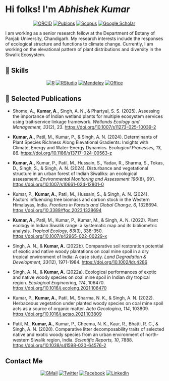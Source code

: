 # Hi folks! I'm *Abhishek Kumar*

<p align="center">
  <a href="https://orcid.org/0000-0003-2252-7623"><img src="https://img.shields.io/badge/ORCID-A6CE39?&style=for-the-badge&logo=ORCID&logoColor=white" alt="ORCID"></a>
  <a href="https://publons.com/researcher/1578460/abhishek-kumar"><img src="https://img.shields.io/badge/Publons-336699?&style=for-the-badge&logo=Publons&logoColor=white" alt="Publons"></a>
  <a href="http://www.scopus.com/inward/authorDetails.url?authorID=57216227909&partnerID=MN8TOARS"><img src="https://img.shields.io/badge/Scopus-E9711C?&style=for-the-badge&logo=Scopus&logoColor=white" alt="Scopus"></a>
  <a href="https://scholar.google.co.in/citations?user=ugmCylsAAAAJ&hl=en"><img src="https://img.shields.io/badge/-Google Scholar-555555?style=for-the-badge&logo=google-scholar&logoColor=white&color=blue" alt="Google Scholar"></a>
  <a href="https://www.researchgate.net/profile/Abhishek-Kumar-331"><img src="https://img.shields.io/badge/Research_Gate-00CCBB.svg?&style=for-the-badge&logo=ResearchGate&logoColor=white" alt=""></a>
</p>


I am working as a senior research fellow at the Department of Botany of Panjab University, Chandigarh. My research interests include the responses of ecological structure and functions to climate change. Currently, I am working on the elevational pattern of plant distributions and diversity in the Siwalik Ecosystem.

<!--
**Abhikumar86/abhikumar86** is a ✨ _special_ ✨ repository because its `README.md` (this file) appears on your GitHub profile.

Here are some ideas to get you started:

- 🔭 I’m currently working on ...
- 🌱 I’m currently learning ...
- 👯 I’m looking to collaborate on ...
- 🤔 I’m looking for help with ...
- 💬 Ask me about ...
- 📫 How to reach me: ...
- 😄 Pronouns: ...
- ⚡ Fun fact: ...
-->

## 💼 Skills

<p align="center">
  <a href="https://www.r-project.org/"><img src="https://img.shields.io/badge/R-276DC3?style=for-the-badge&logo=r&logoColor=white" alt="R"></a>
  <a href="https://www.rstudio.com/"><img src="https://img.shields.io/badge/RStudio-75AADB?style=for-the-badge&logo=RStudio&logoColor=white" alt="RStudio"></a>
  <a href="https://www.mendeley.com/"><img src="https://img.shields.io/badge/Mendeley-9D1620?style=for-the-badge&logo=Mendeley&logoColor=white" alt="Mendeley"></a>
  <a href="https://www.office.com/"><img src="https://img.shields.io/badge/Microsoft_Office-D83B01?style=for-the-badge&logo=microsoft-office&logoColor=white" alt="Office"></a>
</p>


## 📝 Selected Publications

- Shome, A., **Kumar, A.**, Singh, A. N., & Phartyal, S. S. (2025). Assessing the importance of Indian wetland plants for multiple ecosystem services using trait‑service linkage framework. *Wetlands Ecology and Management, 33*(2), 23. <https://doi.org/10.1007/s11273-025-10039-2>

- **Kumar, A.**, Patil, M., Kumar, P., & Singh, A. N. (2024). Determinants of Plant Species Richness Along Elevational Gradients: Insights with Climate, Energy and Water-Energy Dynamics. *Ecological Processes, 13*, 86. <https://doi.org/10.1186/s13717-024-00563-z>

- **Kumar, A.**, Kumar, P., Patil, M., Hussain, S., Yadav, R., Sharma, S., Tokas, D., Singh, S., & Singh, A. N. (2024). Disturbance and vegetational structure in an urban forest of Indian Siwaliks: an ecological assessment. *Environmental Monitoring and Assessment 196*(8), 691. <https://doi.org/10.1007/s10661-024-12801-0>

- Kumar, P., **Kumar, A.**, Patil, M., Hussain, S., & Singh, A. N. (2024). Factors influencing tree biomass and carbon stock in the Western Himalayas, India. *Frontiers in Forests and Global Change, 6*, 1328694. <https://doi.org/10.3389/ffgc.2023.1328694>

- **Kumar, A.**, Patil, M., Kumar, P., Kumar, M., & Singh, A. N. (2022). Plant ecology in Indian Siwalik range: a systematic map and its bibliometric analysis. *Tropical Ecology, 63*(3), 338-350. <https://doi.org/10.1007/s42965-022-00229-x>

- Singh, A. N., & **Kumar, A.** (2022b). Comparative soil restoration potential of exotic and native woody plantations on coal mine spoil in a dry tropical environment of India: A case study. *Land Degradation & Development, 33*(12), 1971-1984. <https://doi.org/10.1002/ldr.4286>

- Singh, A. N., & **Kumar, A.** (2022a). Ecological performances of exotic and native woody species on coal mine spoil in Indian dry tropical region. *Ecological Engineering, 174*, 106470. <https://doi.org/10.1016/j.ecoleng.2021.106470>

- Kumar, P., **Kumar, A.**, Patil, M., Sharma, N. K., & Singh, A. N. (2022). Herbaceous vegetation under planted woody species on coal mine spoil acts as a source of organic matter. *Acta Oecologica, 114*, 103809. <https://doi.org/10.1016/j.actao.2021.103809>

- Patil, M., **Kumar, A.**, Kumar, P., Cheema, N. K., Kaur, R., Bhatti, R. C., & Singh, A. N. (2020). Comparative litter decomposability traits of selected native and exotic woody species from an urban environment of north-western Siwalik region, India. *Scientific Reports, 10*, 7888. <https://doi.org/10.1038/s41598-020-64576-2>

## Contact Me

<p align="center">
  <a href="mailto:abhikumar.pu@gmail.com"><img src="https://img.shields.io/badge/Gmail-EA4335?style=for-the-badge&logo=gmail&logoColor=white" alt="GMail"></a>
  <a href="https://twitter.com/abkumar_"><img src="https://img.shields.io/badge/Twitter-1DA1F2?style=for-the-badge&logo=twitter&logoColor=white" alt="Twitter"></a>
  <a href="https://facebook.com/abhikumar86"><img src="https://img.shields.io/badge/Facebook-1877F2?style=for-the-badge&logo=Facebook&logoColor=white" alt="Facebook"></a>
  <a href="https://www.linkedin.com/in/abhikumar86/"><img src="https://img.shields.io/badge/LinkedIn-0A66C2?style=for-the-badge&logo=LinkedIn&logoColor=white" alt="LinkedIn"></a>
</p>
